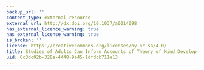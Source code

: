 ```yaml
---
backup_url: ''
content_type: external-resource
external_url: http://dx.doi.org/10.1037/a0014098
has_external_licence_warning: true
has_external_license_warning: true
is_broken: ''
license: https://creativecommons.org/licenses/by-nc-sa/4.0/
title: Studies of Adults Can Inform Accounts of Theory of Mind Development
uid: 6c3dc02b-328e-4448-9a45-1dfdcb711e13
---
```

